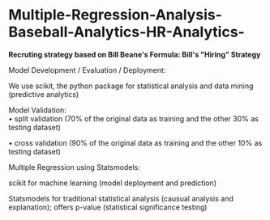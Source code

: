 # Multiple-Regression-Analysis-Baseball-Analytics-HR-Analytics-

**Recruting strategy based on Bill Beane's Formula: Bill's "Hiring" Strategy**


Model Development / Evaluation / Deployment:

We use scikit, the python package for statistical analysis and data mining (predictive analytics)

Model Validation: <br>
• split validation (70% of the original data as training and the other 30% as testing dataset)

• cross validation (90% of the original data as training and the other 10% as testing dataset)

Multiple Regression using Statsmodels:

scikit for machine learning (model deployment and prediction)

Statsmodels for traditional statistical analysis (causual analysis and explanation); offers p-value (statistical significance testing)
